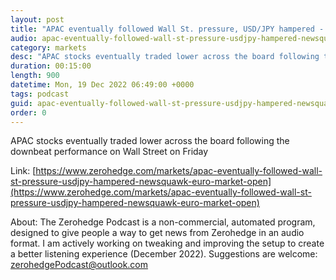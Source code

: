 ```yaml
---
layout: post
title: "APAC eventually followed Wall St. pressure, USD/JPY hampered - Newsquawk Euro Market Open"
audio: apac-eventually-followed-wall-st-pressure-usdjpy-hampered-newsquawk-euro-market-open-0
category: markets
desc: "APAC stocks eventually traded lower across the board following the downbeat performance on Wall Street on Friday"
duration: 00:15:00
length: 900
datetime: Mon, 19 Dec 2022 06:49:00 +0000
tags: podcast
guid: apac-eventually-followed-wall-st-pressure-usdjpy-hampered-newsquawk-euro-market-open-0
order: 0
---
```

APAC stocks eventually traded lower across the board following the downbeat performance on Wall Street on Friday

Link: [https://www.zerohedge.com/markets/apac-eventually-followed-wall-st-pressure-usdjpy-hampered-newsquawk-euro-market-open](https://www.zerohedge.com/markets/apac-eventually-followed-wall-st-pressure-usdjpy-hampered-newsquawk-euro-market-open)

About: The Zerohedge Podcast is a non-commercial, automated program, designed to give people a way to get news from Zerohedge in an audio format.  I am actively working on tweaking and improving the setup to create a better listening experience (December 2022).  Suggestions are welcome: [zerohedgePodcast@outlook.com](mailto:zerohedgePodcast@outlook.com)